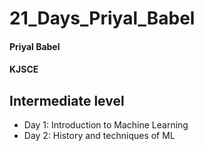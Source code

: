 # 21_Days_Priyal_Babel
#### Priyal Babel
#### KJSCE
## Intermediate level

- Day 1: Introduction to Machine Learning
- Day 2: History and techniques of ML
